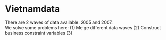 # Vietnamdata
There are 2 waves of data available: 2005 and 2007.  
We solve some problems here:
(1) Merge different data waves
(2) Construct business constraint variables
(3) 
